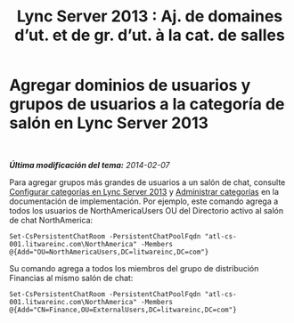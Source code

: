﻿---
title: "Lync Server 2013 : Aj. de domaines d’ut. et de gr. d’ut. à la cat. de salles"
TOCTitle: Agregar dominios de usuarios y grupos de usuarios a la categoría de salón
ms:assetid: ee03f2cf-1c84-41c4-b524-d0729be33b8c
ms:mtpsurl: https://technet.microsoft.com/es-es/library/JJ215884(v=OCS.15)
ms:contentKeyID: 48277104
ms.date: 01/07/2017
mtps_version: v=OCS.15
ms.translationtype: HT
---

# Agregar dominios de usuarios y grupos de usuarios a la categoría de salón en Lync Server 2013

 

_**Última modificación del tema:** 2014-02-07_

Para agregar grupos más grandes de usuarios a un salón de chat, consulte [Configurar categorías en Lync Server 2013](lync-server-2013-configure-categories.md) y [Administrar categorías](manage-categories.md) en la documentación de implementación. Por ejemplo, este comando agrega a todos los usuarios de NorthAmericaUsers OU del Directorio activo al salón de chat NorthAmerica:

    Set-CsPersistentChatRoom -PersistentChatPoolFqdn "atl-cs-001.litwareinc.com\NorthAmerica" -Members @{Add="OU=NorthAmericaUsers,DC=litwareinc,DC=com"}

Su comando agrega a todos los miembros del grupo de distribución Financias al mismo salón de chat:

    Set-CsPersistentChatRoom -PersistentChatPoolFqdn "atl-cs-001.litwareinc.com\NorthAmerica" -Members @{Add="CN=Finance,OU=ExternalUsers,DC=litwareinc,DC=com"}

